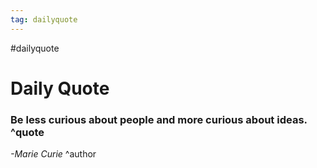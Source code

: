 ```yaml
---
tag: dailyquote
---
```


#dailyquote

# Daily Quote

### Be less curious about people and more curious about ideas. ^quote
*-Marie Curie* ^author
